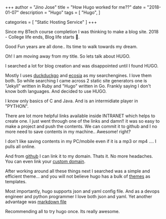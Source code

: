 +++
author = "Jino Jose"
title = "How Hugo worked for me??"
date = "2018-01-07"
description = "Hugo"
tags = [
    "Hugo",
]

categories = [
    "Static Hosting Service"
]
+++

Since my BTech course completion I was thinking to make a blog site. 2018 - College life ends, Blog life starts 🤪. 

Good Fun years are all done.. Its time to walk towards my dream.

Oh! I am moving away from my title. So lets talk about HUGO.

I searched a lot for blog creation and was disappointed until I found HUGO. 

Mostly I uses [duckduckgo](https://duckduckgo.com/) and [ecosia](https://www.ecosia.org/?c=en) as my searchengines. I love them both. So while searching I came across 2 static site generators one is "Jekyll" written in Ruby and "Hugo" written in Go. Frankly saying I don't know both languages. And decided to use HUGO. 

I know only basics of C and Java. And is an intermidiate player in "PYTHON". 

There are lot more helpful links available inside INTRANET which helps to create one. I just went through one of the links and damn!! it was so easy to make a project and push the contents. We can commit it to github and I no more need to save contents in my machine.. Awesome! right? 

I don't like saving contents in my PC/mobile even if it is a mp3 or mp4 .... I pulls all online.

And from [github](https://gohugo.io/hosting-and-deployment/hosting-on-github/) I can link it to my domain. Thats it. No more headaches. You can even link your [custom domain](https://docs.github.com/en/free-pro-team@latest/github/working-with-github-pages/about-custom-domains-and-github-pages).

After working around all these things next I searched was a simple and efficient theme... and you will not believe hugo has a bulk of [themes](https://themes.gohugo.io/) as templates. 

Most importantly, hugo supports json and yaml config file. And as a devops engineer and python programmer I love both json and yaml. Yet another advantage was [markdown file](https://www.markdownguide.org/getting-started/)

Recommending all to try hugo once. Its really awesome.
